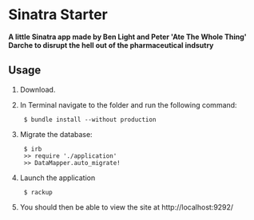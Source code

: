# Sinatra Starter
**A little Sinatra app made by Ben Light and Peter 'Ate The Whole Thing' Darche to disrupt the hell out of the pharmaceutical indsutry**

## Usage

1. Download.
2. In Terminal navigate to the folder and run the following command:

        $ bundle install --without production
3. Migrate the database:

        $ irb
        >> require './application'
        >> DataMapper.auto_migrate!
        
4. Launch the application

        $ rackup

5. You should then be able to view the site at http://localhost:9292/
